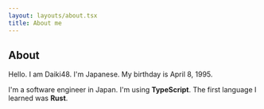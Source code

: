 ```yaml
---
layout: layouts/about.tsx
title: About me
---
```


## About

Hello. I am Daiki48. I'm Japanese. My birthday is April 8, 1995.

I'm a software engineer in Japan. I'm using **TypeScript**. The first language I
learned was **Rust**.
